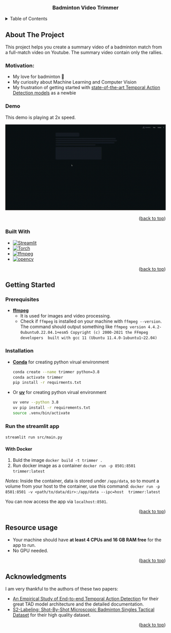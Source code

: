 <!-- Improved compatibility of back to top link: See: https://github.com/othneildrew/Best-README-Template/pull/73 -->
<a id="readme-top"></a>
<!--
*** Thanks for checking out the Best-README-Template. If you have a suggestion
*** that would make this better, please fork the repo and create a pull request
*** or simply open an issue with the tag "enhancement".
*** Don't forget to give the project a star!
*** Thanks again! Now go create something AMAZING! :D
-->



<!-- PROJECT SHIELDS -->
<!--
*** I'm using markdown "reference style" links for readability.
*** Reference links are enclosed in brackets [ ] instead of parentheses ( ).
*** See the bottom of this document for the declaration of the reference variables
*** for contributors-url, forks-url, etc. This is an optional, concise syntax you may use.
*** https://www.markdownguide.org/basic-syntax/#reference-style-links
-->
<!-- [![Contributors][contributors-shield]][contributors-url]
[![Forks][forks-shield]][forks-url]
[![Stargazers][stars-shield]][stars-url]
[![Issues][issues-shield]][issues-url]
[![MIT License][license-shield]][license-url]
[![LinkedIn][linkedin-shield]][linkedin-url]
 -->


<h3 align="center">Badminton Video Trimmer</h3>

<!-- TABLE OF CONTENTS -->
<details>
  <summary>Table of Contents</summary>
  <ol>
    <li>
      <a href="#about-the-project">About The Project</a>
      <ul>
        <li><a href="#motivation">Motivation</a></li>
        <li><a href="#demo">Demo</a></li>
        <li><a href="#built-with">Built With</a></li>
      </ul>
    </li>
    <li>
      <a href="#getting-started">Getting Started</a>
      <ul>
        <li><a href="#prerequisites">Prerequisites</a></li>
        <li><a href="#installation">Installation</a></li>
      </ul>
    </li>
    <li><a href="#resource-usage">Resource Usage</a></li>
    <li><a href="#acknowledgments">Acknowledgments</a></li>
  </ol>
</details>



<!-- ABOUT THE PROJECT -->

## About The Project

<!-- [![Product Name Screen Shot][product-screenshot]](https://example.com) -->

This project helps you create a summary video of a badminton match from a full-match video on Youtube. The summary video
contain only the rallies.

### Motivation:

- My love for badminton 🏸
- My curiosity about Machine Learning and Computer Vision
- My frustration of getting started
  with [state-of-the-art Temporal Action Detection models](https://paperswithcode.com/sota/temporal-action-localization-on-thumos14)
  as a newbie

### Demo

This demo is playing at 2x speed.

![Demo at 2x speed](docs/demo_2x.gif)

<p align="right">(<a href="#readme-top">back to top</a>)</p>

### Built With

* [![Streamlit][streamlit]][streamlit-url]
* [![Torch][torch]][torch-url]
* [![ffmpeg][ffmpeg]][ffmpeg-url]
* [![opencv][opencv]][opencv-url]

<p align="right">(<a href="#readme-top">back to top</a>)</p>



<!-- GETTING STARTED -->

## Getting Started

### Prerequisites

* [**ffmpeg**][ffmpeg-url]
    * It is used for images and video processing.
    * Check if `ffmpeg` is installed on your machine with `ffmpeg --version`. The command should output something like
      `ffmpeg version 4.4.2-0ubuntu0.22.04.1+esm5 Copyright (c) 2000-2021 the FFmpeg developers  built with gcc 11 (Ubuntu 11.4.0-1ubuntu1~22.04)`

### Installation
* [**Conda**](https://docs.anaconda.com/miniconda/) for creating python virual environment
  ```sh
  conda create --name trimmer python=3.8
  conda activate trimmer
  pip install -r requirments.txt
  ```
* Or [**uv**](https://github.com/astral-sh/uv) for creating python virual environment
  ```sh
  uv venv --python 3.8
  uv pip install -r requirements.txt
  source .venv/bin/activate
  ```

### Run the streamlit app

```sh
streamlit run src/main.py  
```

#### With Docker

1. Buld the image
   `docker build -t trimmer .`
2. Run docker image as a container
   `docker run -p 8501:8501  trimmer:latest`

*Notes*: Inside the container, data is stored under `/app/data`, so to mount a volume from your host to the container,
use this command:
`docker run -p 8501:8501 -v <path/to/data/dir>:/app/data --ipc=host  trimmer:latest`

You can now access the app via `localhost:8501`.

<p align="right">(<a href="#readme-top">back to top</a>)</p>

## Resource usage

- Your machine should have **at least 4 CPUs and 16 GB RAM free** for the app to run.
- No GPU needed.

<p align="right">(<a href="#readme-top">back to top</a>)</p>

<!-- ACKNOWLEDGMENTS -->

## Acknowledgments

I am very thankful to the authors of these two papers:

- [An Empirical Study of End-to-end Temporal Action Detection](https://arxiv.org/abs/2204.02932) for their great TAD
  model architecture and the detailed documentation.
- [S2-Labeling: Shot-By-Shot Microscopic Badminton
  Singles Tactical Dataset](https://ieeexplore.ieee.org/document/9919982) for their high quality dataset.

<p align="right">(<a href="#readme-top">back to top</a>)</p>

<!-- MARKDOWN LINKS & IMAGES -->
<!-- https://www.markdownguide.org/basic-syntax/#reference-style-links -->

[//]: # (get badges at https://github.com/Ileriayo/markdown-badges)

[//]: # ([Next-url]: https://nextjs.org/)

[streamlit]: https://img.shields.io/badge/Streamlit-%23FE4B4B.svg?style=for-the-badge&logo=streamlit&logoColor=white

[streamlit-url]: https://streamlit.io/

[torch-url]: https://pytorch.org/

[torch]: https://img.shields.io/badge/PyTorch-%23EE4C2C.svg?style=for-the-badge&logo=PyTorch&logoColor=white

[ffmpeg]: https://shields.io/badge/FFmpeg-%23171717.svg?logo=ffmpeg&style=for-the-badge&labelColor=171717&logoColor=5cb85c

[ffmpeg-url]: https://www.ffmpeg.org/

[opencv]: https://img.shields.io/badge/opencv-%23white.svg?style=for-the-badge&logo=opencv&logoColor=white

[opencv-url]: https://github.com/opencv/opencv-python
